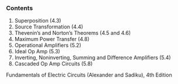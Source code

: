 ### Contents

1. Superposition (4.3)
2. Source Transformation (4.4)
3. Thevenin’s and Norton’s Theorems (4.5 and 4.6)
4. Maximum Power Transfer (4.8)
5. Operational Amplifiers (5.2)
6. Ideal Op Amp (5.3)
7. Inverting, Noninverting, Summing and Difference Amplifiers (5.4)
8. Cascaded Op Amp Circuits (5.8)

Fundamentals of Electric Circuits (Alexander and Sadiku), 4th Edition
